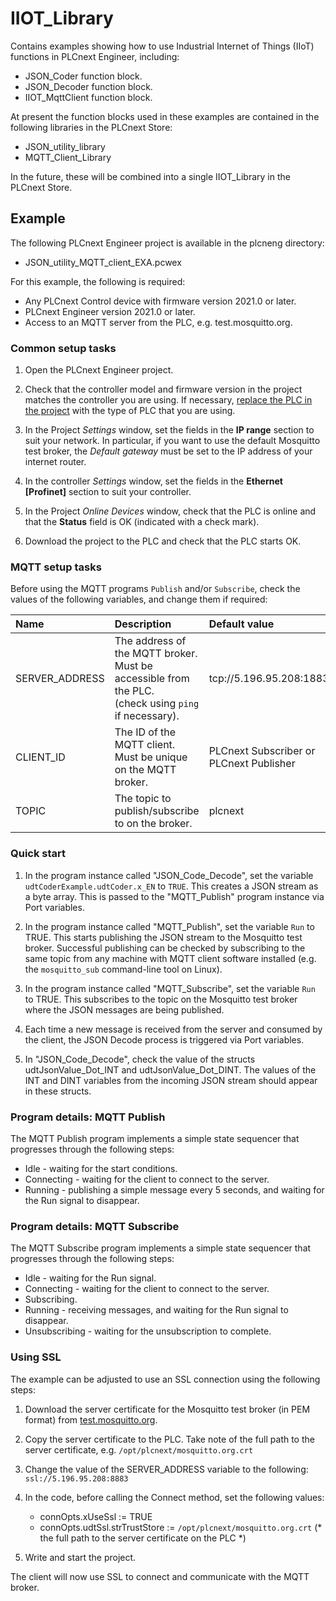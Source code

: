 # IIOT_Library

Contains examples showing how to use Industrial Internet of Things (IIoT) functions in PLCnext Engineer, including:

- JSON_Coder function block.
- JSON_Decoder function block.
- IIOT_MqttClient function block.

At present the function blocks used in these examples are contained in the following libraries in the PLCnext Store:

- JSON_utility_library
- MQTT_Client_Library

In the future, these will be combined into a single IIOT_Library in the PLCnext Store.

## Example

The following PLCnext Engineer project is available in the plcneng directory:

   * JSON_utility_MQTT_client_EXA.pcwex

For this example, the following is required:

   * Any PLCnext Control device with firmware version 2021.0 or later.
   * PLCnext Engineer version 2021.0 or later.
   * Access to an MQTT server from the PLC, e.g. test.mosquitto.org.

### Common setup tasks

1. Open the PLCnext Engineer project.

1. Check that the controller model and firmware version in the project matches the controller you are using. If necessary, [replace the PLC in the project](https://www.plcnext.help/te/About/#replacing_a_plc) with the type of PLC that you are using.

1. In the Project *Settings* window, set the fields in the **IP range** section to suit your network. In particular, if you want to use the default Mosquitto test broker, the *Default gateway* must be set to the IP address of your internet router.

1. In the controller *Settings* window, set the fields in the **Ethernet [Profinet]** section to suit your controller.

1. In the Project *Online Devices* window, check that the PLC is online and that the **Status** field is OK (indicated with a check mark).

1. Download the project to the PLC and check that the PLC starts OK.

### MQTT setup tasks

Before using the MQTT programs `Publish` and/or `Subscribe`, check the values of the following variables, and change them if required:

   | Name           | Description                                                                                                 | Default value                               |
   |:---------------|:------------------------------------------------------------------------------------------------------------|:--------------------------------------------|
   | SERVER_ADDRESS | The address of the MQTT broker.<br/>Must be accessible from the PLC.<br/>(check using `ping` if necessary). | tcp://5.196.95.208:1883               |
   | CLIENT_ID      | The ID of the MQTT client.<br/>Must be unique on the MQTT broker.                                           | PLCnext Subscriber or<br/>PLCnext Publisher |
   | TOPIC          | The topic to publish/subscribe to on the broker.                                                            | plcnext                                     |

### Quick start

1. In the program instance called "JSON_Code_Decode", set the variable `udtCoderExample.udtCoder.x_EN` to `TRUE`. This creates a JSON stream as a byte array. This is passed to the "MQTT_Publish" program instance via Port variables.

1. In the program instance called "MQTT_Publish", set the variable `Run` to TRUE. This starts publishing the JSON stream to the Mosquitto test broker. Successful publishing can be checked by subscribing to the same topic from any machine with MQTT client software installed (e.g. the `mosquitto_sub` command-line tool on Linux).

1. In the program instance called "MQTT_Subscribe", set the variable `Run` to TRUE. This subscribes to the topic on the Mosquitto test broker where the JSON messages are being published.

1. Each time a new message is received from the server and consumed by the client, the JSON Decode process is triggered via Port variables.

1. In "JSON_Code_Decode", check the value of the structs udtJsonValue_Dot_INT and udtJsonValue_Dot_DINT. The values of the INT and DINT variables from the incoming JSON stream should appear in these structs.

### Program details: MQTT Publish

The MQTT Publish program implements a simple state sequencer that progresses through the following steps:

   * Idle - waiting for the start conditions.
   * Connecting - waiting for the client to connect to the server.
   * Running - publishing a simple message every 5 seconds, and waiting for the Run signal to disappear.

### Program details: MQTT Subscribe

The MQTT Subscribe program implements a simple state sequencer that progresses through the following steps:

   * Idle - waiting for the Run signal.
   * Connecting - waiting for the client to connect to the server.
   * Subscribing.
   * Running - receiving messages, and waiting for the Run signal to disappear.
   * Unsubscribing - waiting for the unsubscription to complete.

### Using SSL

The example can be adjusted to use an SSL connection using the following steps:

1. Download the server certificate for the Mosquitto test broker (in PEM format) from [test.mosquitto.org](https://test.mosquitto.org/).

1. Copy the server certificate to the PLC. Take note of the full path to the server certificate, e.g. `/opt/plcnext/mosquitto.org.crt`

1. Change the value of the SERVER_ADDRESS variable to the following: `ssl://5.196.95.208:8883`

1. In the code, before calling the Connect method, set the following values:
   * connOpts.xUseSsl := TRUE
   * connOpts.udtSsl.strTrustStore := `/opt/plcnext/mosquitto.org.crt` (* the full path to the server certificate on the PLC *)

1. Write and start the project.

The client will now use SSL to connect and communicate with the MQTT broker.
